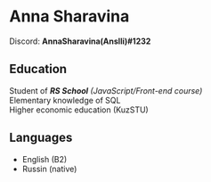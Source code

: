 # Anna Sharavina
Discord: **AnnaSharavina(Anslli)#1232**

## Education
Student of ***RS School*** *(JavaScript/Front-end course)* <br/>
Elementary knowledge of SQL <br/>
Higher economic education (KuzSTU)

## Languages
* English (B2)
* Russin (native)